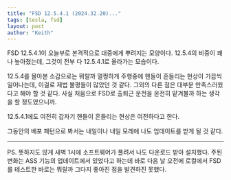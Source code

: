 ```yaml
---
title: "FSD 12.5.4.1 (2024.32.20)..."
tags: [tesla, fsd]
layout: post
author: "Keith"
---
```


FSD 12.5.4.1이 오늘부로 본격적으로 대중에게 뿌려지는 모양이다. 12.5.4의 비중이 꽤나 높아졌는데, 그것이 전부 다 12.5.4.1로 올라가는 모습이다.

12.5.4를 몰아본 소감으로는 뭐랄까 멀쩡하게 주행중에 핸들이 흔들리는 현상이 가끔씩 일어나는데, 이걸로 제법 불평들이 많았던 것 같다. 그외의 다른 점은 대부분 만족스러웠다고 해야 할 것 같다. 사실 처음으로 FSD로 출퇴근 운전을 온전히 맡겨볼까 하는 생각을 할 정도였으니까.

12.5.4.1에도 여전히 갑자기 핸들이 흔들리는 현상은 여전하다고 한다.

그동안의 배포 패턴으로 봐서는 내일이나 내일 모레에 나도 업데이트를 받게 될 것 같다.

---
PS. 뜻하지도 않게 새벽 1시에 소프트웨어가 풀려서 나도 다운로드 받아 설치했다. 주된 변화는 ASS 기능의 업데이트에서 있었다고 하는데 바로 다음 날 오전에 로컬에서 FSD를 테스트한 바로는 뭐랄까 그다지 좋아진 점을 발견하진 못했다. 